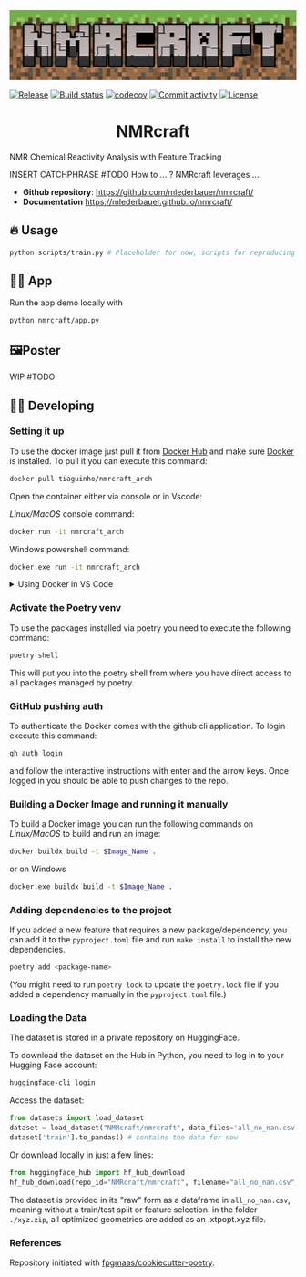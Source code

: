 ![nmrcraft_logo](assets/NMRCRAFT-logo.png)

[![Release](https://img.shields.io/github/v/release/mlederbauer/nmrcraft)](https://img.shields.io/github/v/release/mlederbauer/nmrcraft)
[![Build status](https://img.shields.io/github/actions/workflow/status/mlederbauer/nmrcraft/main.yml?branch=main)](https://github.com/mlederbauer/nmrcraft/actions/workflows/main.yml?query=branch%3Amain)
[![codecov](https://codecov.io/gh/mlederbauer/nmrcraft/branch/main/graph/badge.svg)](https://codecov.io/gh/mlederbauer/nmrcraft)
[![Commit activity](https://img.shields.io/github/commit-activity/m/mlederbauer/nmrcraft)](https://img.shields.io/github/commit-activity/m/mlederbauer/nmrcraft)
[![License](https://img.shields.io/github/license/mlederbauer/nmrcraft)](https://img.shields.io/github/license/mlederbauer/nmrcraft)

<h1 align="center">
  NMRcraft
</h1>

NMR Chemical Reactivity Analysis with Feature Tracking

INSERT CATCHPHRASE #TODO
How to ... ?
NMRcraft leverages ...

- **Github repository**: <https://github.com/mlederbauer/nmrcraft/>
- **Documentation** <https://mlederbauer.github.io/nmrcraft/>

## 🔥 Usage

```bash
python scripts/train.py # Placeholder for now, scripts for reproducing results
```

## 👩‍💻 App

Run the app demo locally with

```bash
python nmrcraft/app.py
```

## 🖼️Poster

WIP #TODO

## 🧑‍💻 Developing

### Setting it up

To use the docker image just pull it from [Docker Hub](https://hub.docker.com/r/tiaguinho/nmrcraft_arch) and make sure [Docker](https://www.docker.com/products/docker-desktop/) is installed. To pull it you can execute this command:

```bash
docker pull tiaguinho/nmrcraft_arch
```

Open the container either via console or in Vscode:

_Linux/MacOS_ console command:
```bash
docker run -it nmrcraft_arch
```

Windows powershell command:
```bash
docker.exe run -it nmrcraft_arch
```

<details>
<summary>Using Docker in VS Code</summary>
<ol>
<li> Open VS Code and install the extensions for Docker and Dev Containers.</li>
<li> Go to the newly added Docker Tab. Here you should now see three sections: Containers, Images and Registries. And under Images the tiaguinho/nmrcraft_arch image should be visible.</li>
<li> In order for the container not to be deleted every time you stop it we have to remove the --rm commad. For this go to the settings (Ctrl + , on Mac) and type `docker run`. Select 'Edit the settings.json' for the 'Run Interactive' command and remove the --rm to get: "docker.commands.runInteractive": "${containerCommand} run -it ${exposedPorts} ${tag}", "docker.commands.run": "${containerCommand} run -d ${exposedPorts} ${tag}". Save the file.</li>
<li> In the Docker Tab on the right, right click on the image and select run interactive. Now a conainer should appear in the Container section. Right click on it and select stop to start it back up.</li>
<li> Right click again on the container and select start to start it back up.</li>
<li> Right click again on the container and select attach Visual Studio Code. A new VS Code window should apear, this window is now fully in the container. If necessary, switch to `/home/steve/NMRcraft`.</li>
<li>Pull the latest changes to the repository with `git pull origin main`.</li>
<li> Have fun developing.</li>
</ol>
</details>

### Activate the Poetry venv

To use the packages installed via poetry you need to execute the following command:

```bash
poetry shell
```

This will put you into the poetry shell from where you have direct access to all packages managed by poetry.

### GitHub pushing auth

To authenticate the Docker comes with the github cli application. To login execute this command:

```bash
gh auth login
```

and follow the interactive instructions with enter and the arrow keys. Once logged in you should be able to push changes to the repo.

### Building a Docker Image and running it manually

To build a Docker image you can run the following commands on _Linux/MacOS_ to build and run an image:

```bash
docker buildx build -t $Image_Name .
```

or on Windows

```bash
docker.exe buildx build -t $Image_Name .
```

### Adding dependencies to the project

If you added a new feature that requires a new package/dependency, you can add it to the `pyproject.toml` file and run `make install` to install the new dependencies.

```bash
poetry add <package-name>
```

(You might need to run `poetry lock` to update the `poetry.lock` file if you added a dependency manually in the `pyproject.toml` file.)

### Loading the Data

The dataset is stored in a private repository on HuggingFace.

To download the dataset on the Hub in Python, you need to log in to your Hugging Face account:

```bash
huggingface-cli login
```

Access the dataset:

```python
from datasets import load_dataset
dataset = load_dataset("NMRcraft/nmrcraft", data_files='all_no_nan.csv')
dataset['train'].to_pandas() # contains the data for now
```

Or download locally in just a few lines:

```python
from huggingface_hub import hf_hub_download
hf_hub_download(repo_id="NMRcraft/nmrcraft", filename="all_no_nan.csv", repo_type="dataset", local_dir="./data/")

```

The dataset is provided in its "raw" form as a dataframe in `all_no_nan.csv`, meaning without a train/test split or feature selection.
in the folder `./xyz.zip`, all optimized geometries are added as an .xtpopt.xyz file.

### References

Repository initiated with [fpgmaas/cookiecutter-poetry](https://github.com/fpgmaas/cookiecutter-poetry).
